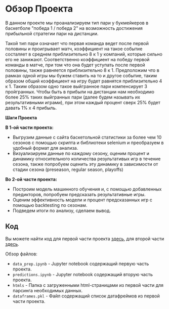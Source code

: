 # Обзор Проекта

В данном проекте мы проанализируем тип пари у букмейкеров в баскетболе "победа 1 / победа 2" на возможность достижения прибыльной стратегии пари на дистанции. 

Такой тип пари означает что первая команда ведет после первой половины и проигрывает матч, коэффициент на такое событие состаляет в среднем приблизительно 8 к 1 у компаний, которые сильно его не занижают. Соответственно коэффициент на победу первой команды в матче, при том что она будет уступать после первой половины, также равняется приблизительно 8 к 1. Предположим что в рамках одной игры мы бужем ставить на то и другое событие, таким образом общий коэффициент на игру будет равнятся приблизительно 4 к 1. Таким образом одно такое выйгранное пари компенсирует 3 пройгранных. Чтобы быть в прибыли на дистанции нам необходимо более 25% таких выйгранных пари (далее будем называть их результативными играми), при этом каждый процент сверх 25% будет давать 1% x 4 прибыль.

**Шаги Проекта**

**В 1-ой части проекта:**

* Выгрузим данные с сайта баскетольной статистики за более чем 10 сезонов с помощью скрипта и библиотеки selenium и               преобразуем в удобный формат для анализа.
* Визуализируем данные по каждому сезону, оценим процент и динамику относительного количества результативых игр в течение         сезона, также попробуем оценить эту динамику в зависимости от стадии сезона (preseason, regular season, playoffs)

**Во 2-ой части проекта:**

* Построим модель машинного обучения и, с помощью добавленных предикторов, попробуем предсказать результативные игры.
* Оценим эффективность модели и процент предсказанных игр с помощью backtesting по сезонам.
* Подведем итоги по анализу, сделаем вывод.


## Код

Вы можете найти код для первой части проекта [здесь](https://github.com/), для второй части [здесь](https://github.com/).

Обзор файлов:

* `data_prep.ipynb` - Jupyter notebook содержащий первую часть проекта.
* `predictions.ipynb` - Jupyter notebook содержащий вторую часть проекта.
* `htmls` - Папка с загруженными html-страницами из первой части для парсинга необходимых данных.
* `dataframes.pkl` - Файл содержащий список датафреймов из первой части проекта.